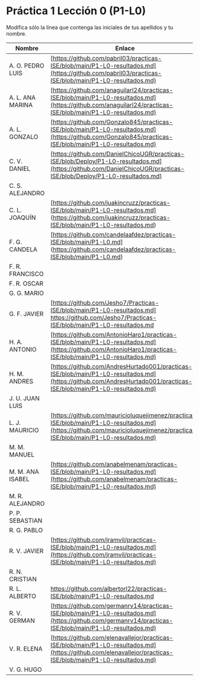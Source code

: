 # Práctica 1 Lección 0 (P1-L0)

Modifica sólo la línea que contenga las iniciales de tus apellidos y tu nombre.


| Nombre       | Enlace                                                                   |
| --------------- | ---------------------------------------------------------- |
| A. O. PEDRO LUIS | [https://github.com/pabril03/practicas-ISE/blob/main/P1-L0-resultados.md](https://github.com/pabril03/practicas-ISE/blob/main/P1-L0-resultados.md)                                                           |
| A. L. ANA MARINA | [https://github.com/anaguilarl24/practicas-ISE/blob/main/P1-L0-resultados.md](https://github.com/anaguilarl24/practicas-ISE/blob/main/P1-L0-resultados.md)                                                          |
| A. L. GONZALO | [https://github.com/Gonzalo845/practicas-ISE/blob/main/P1-L0-resultados.md](https://github.com/Gonzalo845/practicas-ISE/blob/main/P1-L0-resultados.md)  |
| C. V. DANIEL | [https://github.com/DanielChicoUGR/practicas-ISE/blob/Deploy/P1-L0-resultados.md](https://github.com/DanielChicoUGR/practicas-ISE/blob/Deploy/P1-L0-resultados.md)                                                           |                                                           |
| C. S. ALEJANDRO | <!--enlace-->                                                           |
| C. L. JOAQUÍN | [https://github.com/juakincruzz/practicas-ISE/blob/main/P1-L0-resultados.md] (https://github.com/juakincruzz/practicas-ISE/blob/main/P1-L0-resultados.md)|                                                         |
| F. G. CANDELA | [https://github.com/candelaafdez/practicas-ISE/blob/main/P1-L0.md] (https://github.com/candelaafdez/practicas-ISE/blob/main/P1-L0.md)|
| F. R. FRANCISCO | <!--enlace-->                                                           |
| F. R. OSCAR | <!--enlace-->                                                           |
| G. G. MARIO | <!--enlace-->                                                           |
| G. F. JAVIER | [https://github.com/Jesho7/Practicas-ISE/blob/main/P1-L0-resultados.md] https://github.com/Jesho7/Practicas-ISE/blob/main/P1-L0-resultados.md <!--enlace-->                                                           |
| H. A. ANTONIO | [https://github.com/AntonioHaro1/practicas-ISE/blob/main/P1-L0-resultados.md](https://github.com/AntonioHaro1/practicas-ISE/blob/main/P1-L0-resultados.md) <!--enlace-->                                                           |
| H. M. ANDRES | [https://github.com/AndresHurtado001/practicas-ISE/blob/main/P1-L0-resultados.md](https://github.com/AndresHurtado001/practicas-ISE/blob/main/P1-L0-resultados.md)                                                           |
| J. U. JUAN LUIS | <!--enlace-->                                                           |
| L. J. MAURICIO | [https://github.com/mauricioluquejimenez/practicas-ISE/blob/main/P1-L0-resultados.md](https://github.com/mauricioluquejimenez/practicas-ISE/blob/main/P1-L0-resultados.md)                                                           |
| M. M. MANUEL | <!--enlace-->                                                           |
| M. M. ANA ISABEL | [https://github.com/anabelmenam/practicas-ISE/blob/main/P1-L0-resultados.md](https://github.com/anabelmenam/practicas-ISE/blob/main/P1-L0-resultados.md)                                                           |
| M. R. ALEJANDRO | <!--enlace-->                                                           |
| P. P. SEBASTIAN | <!--enlace-->                                                           |
| R. G. PABLO | <!--enlace-->                                                           |
| R. V. JAVIER | [https://github.com/jramvil/practicas-ISE/blob/main/P1-L0-resultados.md](https://github.com/jramvil/practicas-ISE/blob/main/P1-L0-resultados.md) |
| R. N. CRISTIAN | <!--enlace-->                                                           |
| R. L. ALBERTO | https://github.com/albertorl22/practicas-ISE/blob/main/P1-L0-resultados.md |
| R. V. GERMAN | [https://github.com/germanrv14/practicas-ISE/blob/main/P1-L0-resultados.md](https://github.com/germanrv14/practicas-ISE/blob/main/P1-L0-resultados.md) |
| V. R. ELENA | [https://github.com/elenavallejor/practicas-ISE/blob/main/P1-L0-resultados.md](https://github.com/elenavallejor/practicas-ISE/blob/main/P1-L0-resultados.md) |
| V. G. HUGO | <!--enlace-->                                                           |
